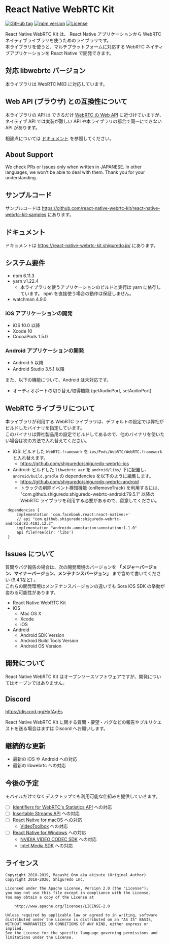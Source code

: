 # React Native WebRTC Kit

[![GitHub tag](https://img.shields.io/github/tag/react-native-webrtc-kit/react-native-webrtc-kit.svg)](https://github.com/react-native-webrtc-kit/react-native-webrtc-kit)
[![npm version](https://badge.fury.io/js/react-native-webrtc-kit.svg)](https://badge.fury.io/js/react-native-webrtc-kit)
[![License](https://img.shields.io/badge/License-Apache%202.0-blue.svg)](https://opensource.org/licenses/Apache-2.0)

React Native WebRTC Kit は、 React Native アプリケーションから WebRTC ネイティブライブラリを使うためのライブラリです。  
本ライブラリを使うと、マルチプラットフォームに対応する WebRTC ネイティブアプリケーションを React Native で開発できます。  

## 対応 libwebrtc バージョン

本ライブラリは WebRTC M83 に対応しています。

## Web API (ブラウザ) との互換性について

本ライブラリの API は できるだけ [WebRTC の Web API](https://developer.mozilla.org/ja/docs/Web/API/WebRTC_API) に近づけていますが、
ネイティブ API では実装が難しい API や本ライブラリの都合で同一にできない API があります。

相違点については [ドキュメント](https://react-native-webrtc-kit.shiguredo.jp/apidiff.html) を参照してください。

## About Support

We check PRs or Issues only when written in JAPANESE.
In other languages, we won't be able to deal with them. Thank you for your understanding.

## サンプルコード

サンプルコードは https://github.com/react-native-webrtc-kit/react-native-webrtc-kit-samples にあります。

## ドキュメント

ドキュメントは https://react-native-webrtc-kit.shiguredo.jp/ にあります。

## システム要件

- npm 6.11.3
- yarn v1.22.4
    - 本ライブラリを使うアプリケーションのビルドと実行は yarn に依存しています。 npm を直接使う場合の動作は保証しません。
- watchman 4.9.0

### iOS アプリケーションの開発

- iOS 10.0 以降
- Xcode 10
- CocoaPods 1.5.0

### Android アプリケーションの開発

- Android 5 以降
- Android Studio 3.5.1 以降

また、以下の機能について、Android は未対応です。

- オーディオポートの切り替え/取得機能 (getAudioPort, setAudioPort)

## WebRTC ライブラリについて

本ライブラリが利用する WebRTC ライブラリは、デフォルトの設定では弊社がビルドしたバイナリを指定しています。  
このバイナリは弊社製品用の設定でビルドしてあるので、他のバイナリを使いたい場合は次の方法で入れ替えてください。

- iOS: ビルドした `WebRTC.framework` を `ios/Pods/WebRTC/WebRTC.framework` と入れ替えます。
    - https://github.com/shiguredo/shiguredo-webrtc-ios
- Android: ビルドした `libwebrtc.aar` を `android/libs/` 下に配置し、`android/build.gradle` の dependencies を以下のように編集します。
    - https://github.com/shiguredo/shiguredo-webrtc-android
    - トラックの削除イベント検知機能 (onRemoveTrack) を利用するには、 "com.github.shiguredo:shiguredo-webrtc-android:79.5.1" 以降の WebRTC ライブラリを利用する必要があるので、留意してください。

```
 dependencies {
     implementation 'com.facebook.react:react-native:+'
     // api "com.github.shiguredo:shiguredo-webrtc-android:83.4103.12.2"
     implementation "androidx.annotation:annotation:1.1.0"
     api fileTree(dir: 'libs')
 }
```

## Issues について

質問やバグ報告の場合は、次の開発環境のバージョンを **「メジャーバージョン、マイナーバージョン、メンテナンスバージョン」** まで含めて書いてください (9.4.1など) 。  
これらの開発環境はメンテナンスバージョンの違いでも Sora iOS SDK の挙動が変わる可能性があります。

- React Native WebRTC Kit
- iOS
    - Mac OS X
    - Xcode
    - iOS
- Android
    - Android SDK Version
    - Android Build Tools Version
    - Android OS Version
    
## 開発について

React Native WebRTC Kit はオープンソースソフトウェアですが、開発についてはオープンではありません。  

## Discord

https://discord.gg/HqfAgEs

React Native WebRTC Kit に関する質問・要望・バグなどの報告やプルリクエストを送る場合はまずは Discord へお願いします。

## 継続的な更新

- 最新の iOS や Android への対応
- 最新の libwebrtc への対応

## 今後の予定

モバイルだけでなくデスクトップでも利用可能な仕組みを提供していきます。

- [ ] [Identifiers for WebRTC's Statistics API](https://www.w3.org/TR/webrtc-stats/) への対応
- [ ] [Insertable Streams API](https://www.chromestatus.com/feature/6321945865879552) への対応
- [ ] [React Naitve for macOS](https://github.com/microsoft/react-native-macos) への対応
    - [VideoToolbox](https://developer.apple.com/documentation/videotoolbox) への対応
- [ ] [React Native for Windows](https://github.com/microsoft/react-native-windows) への対応
    - [NVIDIA VIDEO CODEC SDK](https://developer.nvidia.com/nvidia-video-codec-sdk) への対応
    - [Intel Media SDK](https://github.com/Intel-Media-SDK/MediaSDK) への対応

## ライセンス

```
Copyright 2018-2019, Masashi Ono aka akisute (Original Author)
Copyright 2018-2020, Shiguredo Inc.

Licensed under the Apache License, Version 2.0 (the "License");
you may not use this file except in compliance with the License.
You may obtain a copy of the License at

    http://www.apache.org/licenses/LICENSE-2.0

Unless required by applicable law or agreed to in writing, software
distributed under the License is distributed on an "AS IS" BASIS,
WITHOUT WARRANTIES OR CONDITIONS OF ANY KIND, either express or implied.
See the License for the specific language governing permissions and
limitations under the License.
```
